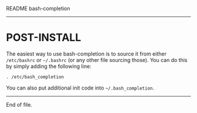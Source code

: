 README bash-completion

---


POST-INSTALL
============

The easiest way to use bash-completion is to source it from either
`/etc/bashrc` or `~/.bashrc` (or any other file sourcing those).  You can do
this by simply adding the following line:

    . /etc/bash_completion

You can also put additional init code into `~/.bash_completion`.


---

End of file.
